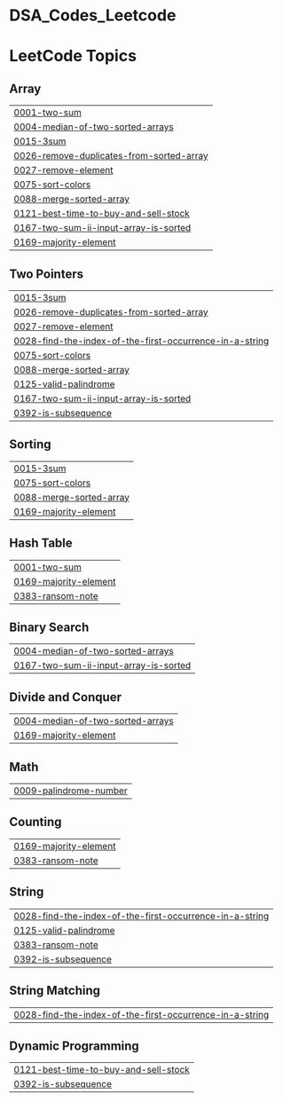 # DSA_Codes_Leetcode
<!---LeetCode Topics Start-->
# LeetCode Topics
## Array
|  |
| ------- |
| [0001-two-sum](https://github.com/Arushi-Gupta-IITM/DSA_Codes_Leetcode/tree/master/0001-two-sum) |
| [0004-median-of-two-sorted-arrays](https://github.com/Arushi-Gupta-IITM/DSA_Codes_Leetcode/tree/master/0004-median-of-two-sorted-arrays) |
| [0015-3sum](https://github.com/Arushi-Gupta-IITM/DSA_Codes_Leetcode/tree/master/0015-3sum) |
| [0026-remove-duplicates-from-sorted-array](https://github.com/Arushi-Gupta-IITM/DSA_Codes_Leetcode/tree/master/0026-remove-duplicates-from-sorted-array) |
| [0027-remove-element](https://github.com/Arushi-Gupta-IITM/DSA_Codes_Leetcode/tree/master/0027-remove-element) |
| [0075-sort-colors](https://github.com/Arushi-Gupta-IITM/DSA_Codes_Leetcode/tree/master/0075-sort-colors) |
| [0088-merge-sorted-array](https://github.com/Arushi-Gupta-IITM/DSA_Codes_Leetcode/tree/master/0088-merge-sorted-array) |
| [0121-best-time-to-buy-and-sell-stock](https://github.com/Arushi-Gupta-IITM/DSA_Codes_Leetcode/tree/master/0121-best-time-to-buy-and-sell-stock) |
| [0167-two-sum-ii-input-array-is-sorted](https://github.com/Arushi-Gupta-IITM/DSA_Codes_Leetcode/tree/master/0167-two-sum-ii-input-array-is-sorted) |
| [0169-majority-element](https://github.com/Arushi-Gupta-IITM/DSA_Codes_Leetcode/tree/master/0169-majority-element) |
## Two Pointers
|  |
| ------- |
| [0015-3sum](https://github.com/Arushi-Gupta-IITM/DSA_Codes_Leetcode/tree/master/0015-3sum) |
| [0026-remove-duplicates-from-sorted-array](https://github.com/Arushi-Gupta-IITM/DSA_Codes_Leetcode/tree/master/0026-remove-duplicates-from-sorted-array) |
| [0027-remove-element](https://github.com/Arushi-Gupta-IITM/DSA_Codes_Leetcode/tree/master/0027-remove-element) |
| [0028-find-the-index-of-the-first-occurrence-in-a-string](https://github.com/Arushi-Gupta-IITM/DSA_Codes_Leetcode/tree/master/0028-find-the-index-of-the-first-occurrence-in-a-string) |
| [0075-sort-colors](https://github.com/Arushi-Gupta-IITM/DSA_Codes_Leetcode/tree/master/0075-sort-colors) |
| [0088-merge-sorted-array](https://github.com/Arushi-Gupta-IITM/DSA_Codes_Leetcode/tree/master/0088-merge-sorted-array) |
| [0125-valid-palindrome](https://github.com/Arushi-Gupta-IITM/DSA_Codes_Leetcode/tree/master/0125-valid-palindrome) |
| [0167-two-sum-ii-input-array-is-sorted](https://github.com/Arushi-Gupta-IITM/DSA_Codes_Leetcode/tree/master/0167-two-sum-ii-input-array-is-sorted) |
| [0392-is-subsequence](https://github.com/Arushi-Gupta-IITM/DSA_Codes_Leetcode/tree/master/0392-is-subsequence) |
## Sorting
|  |
| ------- |
| [0015-3sum](https://github.com/Arushi-Gupta-IITM/DSA_Codes_Leetcode/tree/master/0015-3sum) |
| [0075-sort-colors](https://github.com/Arushi-Gupta-IITM/DSA_Codes_Leetcode/tree/master/0075-sort-colors) |
| [0088-merge-sorted-array](https://github.com/Arushi-Gupta-IITM/DSA_Codes_Leetcode/tree/master/0088-merge-sorted-array) |
| [0169-majority-element](https://github.com/Arushi-Gupta-IITM/DSA_Codes_Leetcode/tree/master/0169-majority-element) |
## Hash Table
|  |
| ------- |
| [0001-two-sum](https://github.com/Arushi-Gupta-IITM/DSA_Codes_Leetcode/tree/master/0001-two-sum) |
| [0169-majority-element](https://github.com/Arushi-Gupta-IITM/DSA_Codes_Leetcode/tree/master/0169-majority-element) |
| [0383-ransom-note](https://github.com/Arushi-Gupta-IITM/DSA_Codes_Leetcode/tree/master/0383-ransom-note) |
## Binary Search
|  |
| ------- |
| [0004-median-of-two-sorted-arrays](https://github.com/Arushi-Gupta-IITM/DSA_Codes_Leetcode/tree/master/0004-median-of-two-sorted-arrays) |
| [0167-two-sum-ii-input-array-is-sorted](https://github.com/Arushi-Gupta-IITM/DSA_Codes_Leetcode/tree/master/0167-two-sum-ii-input-array-is-sorted) |
## Divide and Conquer
|  |
| ------- |
| [0004-median-of-two-sorted-arrays](https://github.com/Arushi-Gupta-IITM/DSA_Codes_Leetcode/tree/master/0004-median-of-two-sorted-arrays) |
| [0169-majority-element](https://github.com/Arushi-Gupta-IITM/DSA_Codes_Leetcode/tree/master/0169-majority-element) |
## Math
|  |
| ------- |
| [0009-palindrome-number](https://github.com/Arushi-Gupta-IITM/DSA_Codes_Leetcode/tree/master/0009-palindrome-number) |
## Counting
|  |
| ------- |
| [0169-majority-element](https://github.com/Arushi-Gupta-IITM/DSA_Codes_Leetcode/tree/master/0169-majority-element) |
| [0383-ransom-note](https://github.com/Arushi-Gupta-IITM/DSA_Codes_Leetcode/tree/master/0383-ransom-note) |
## String
|  |
| ------- |
| [0028-find-the-index-of-the-first-occurrence-in-a-string](https://github.com/Arushi-Gupta-IITM/DSA_Codes_Leetcode/tree/master/0028-find-the-index-of-the-first-occurrence-in-a-string) |
| [0125-valid-palindrome](https://github.com/Arushi-Gupta-IITM/DSA_Codes_Leetcode/tree/master/0125-valid-palindrome) |
| [0383-ransom-note](https://github.com/Arushi-Gupta-IITM/DSA_Codes_Leetcode/tree/master/0383-ransom-note) |
| [0392-is-subsequence](https://github.com/Arushi-Gupta-IITM/DSA_Codes_Leetcode/tree/master/0392-is-subsequence) |
## String Matching
|  |
| ------- |
| [0028-find-the-index-of-the-first-occurrence-in-a-string](https://github.com/Arushi-Gupta-IITM/DSA_Codes_Leetcode/tree/master/0028-find-the-index-of-the-first-occurrence-in-a-string) |
## Dynamic Programming
|  |
| ------- |
| [0121-best-time-to-buy-and-sell-stock](https://github.com/Arushi-Gupta-IITM/DSA_Codes_Leetcode/tree/master/0121-best-time-to-buy-and-sell-stock) |
| [0392-is-subsequence](https://github.com/Arushi-Gupta-IITM/DSA_Codes_Leetcode/tree/master/0392-is-subsequence) |
<!---LeetCode Topics End-->
